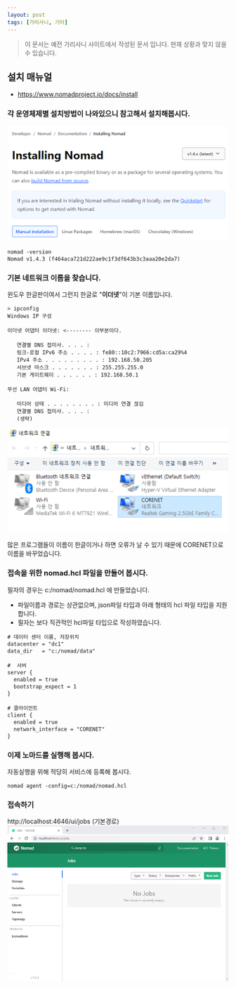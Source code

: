 ```yaml
---
layout: post
tags: [가리사니, 기타]
---
```


> 이 문서는 예전 가리사니 사이트에서 작성된 문서 입니다.
현재 상황과 맞지 않을 수 있습니다.

## 설치 매뉴얼
- https://www.nomadproject.io/docs/install

### 각 운영체제별 설치방법이 나와있으니 참고해서 설치해봅시다.

![설명](/file/forum/0d41a431-6bcb-4641-b89f-d5310fdf39e9.png)

```
nomad -version
Nomad v1.4.3 (f464aca721d222ae9c1f3df643b3c3aaa20e2da7)
```

### 기본 네트워크 이름을 찾습니다.
윈도우 한글판이여서 그런지 한글로 "**이더넷**"이 기본 이름입니다.

```
> ipconfig
Windows IP 구성

이더넷 어댑터 이더넷: <-------- 이부분이다.

   연결별 DNS 접미사. . . . :
   링크-로컬 IPv6 주소 . . . . : fe80::10c2:7966:cd5a:ca29%4
   IPv4 주소 . . . . . . . . . : 192.168.50.205
   서브넷 마스크 . . . . . . . : 255.255.255.0
   기본 게이트웨이 . . . . . . : 192.168.50.1

무선 LAN 어댑터 Wi-Fi:

   미디어 상태 . . . . . . . . : 미디어 연결 끊김
   연결별 DNS 접미사. . . . :
   (생략)
```

![설명](/file/forum/d1169683-1456-44da-919b-86e27d3f72e5.png)

많은 프로그램들이 이름이 한글이거나 하면 오류가 날 수 있기 때문에 CORENET으로 이름을 바꾸었습니다.

### 접속을 위한 nomad.hcl 파일을 만들어 봅시다.
필자의 경우는 c:/nomad/nomad.hcl 에 만들었습니다.
- 파일이름과 경로는 상관없으며, json파일 타입과 아래 형태의 hcl 파일 타입을 지원합니다.
- 필자는 보다 직관적인 hcl파일 타입으로 작성하였습니다.
```
# 데이터 센터 이름, 저장위치
datacenter = "dc1"
data_dir   = "c:/nomad/data"

#  서버
server {
  enabled = true
  bootstrap_expect = 1
}

# 클라이언트
client {
  enabled = true
  network_interface = "CORENET"
}
```

### 이제 노마드를 실행해 봅시다.
자동실행을 위해 적당히 서비스에 등록해 봅시다.
```
nomad agent -config=c:/nomad/nomad.hcl
```

### 접속하기
http://localhost:4646/ui/jobs (기본경로)
![설명](/file/forum/184b9667-17e0-461c-9eca-86866116d078.png)


